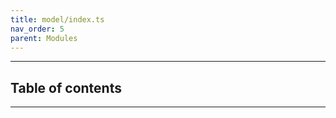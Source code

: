 ```yaml
---
title: model/index.ts
nav_order: 5
parent: Modules
---
```


---

<h2 class="text-delta">Table of contents</h2>

---
